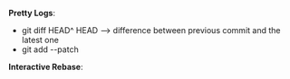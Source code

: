 **Pretty Logs**:

- git diff HEAD^ HEAD --> difference between previous commit and the latest one
- git add --patch

**Interactive Rebase**:
